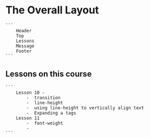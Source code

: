 # The Overall Layout
    ```
        Header
        Top
        Lessons
        Message
        Footer
    ```

## Lessons on this course
    ```
        Lesson 10 - 
            -  transition
            -  line-height
            -  using line-height to vertically align text
            -  Expanding a tags
        Lesson 11
            -  font-weight
            -  
    ```